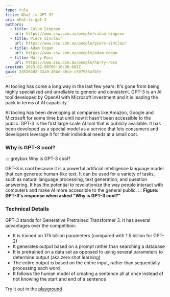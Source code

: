 ```yaml
---
type: rule
title: What is GPT-3?
uri: what-is-gpt-3
authors:
  - title: Calum Simpson
    url: https://www.ssw.com.au/people/calum-simpson
  - title: Piers Sinclair
    url: https://www.ssw.com.au/people/piers-sinclair
  - title: Adam Cogan
    url: https://www.ssw.com.au/people/adam-cogan
  - title: Harry Ross
    url: https://www.ssw.com.au/people/harry-ross
created: 2023-02-08T05:16:30.682Z
guid: 2d5202d2-32a9-494e-b8ce-c507935afbfe
---
```

AI tooling has come a long way in the last few years. It's gone from being highly specialized and unreliable to generic and consistent. GPT-3 is an AI tool developed by OpenAI with Microsoft investment and it is leading the pack in terms of AI capability.

<!--endintro-->

AI tooling has been developing at companies like Amazon, Google and Microsoft for some time but until now it hasn't been accessible to the public. GPT-3 is the first large scale AI tool that is publicly available. It has been developed as a special model as a service that lets consumers and developers leverage it for their individual needs at a small cost.

### Why is GPT-3 cool?
::: greybox
Why is GPT-3 cool?

GPT-3 is cool because it is a powerful artificial intelligence language model that can generate human-like text. It can be used for a variety of tasks, such as natural language processing, text generation, and question answering. It has the potential to revolutionize the way people interact with computers and make AI more accessible to the general public.
:::
**Figure: GPT-3's response when asked "Why is GPT-3 cool?"**

### Technical Details
GPT-3 stands for Generative Pretrained Transformer 3. It has several advantages over the competition:

* It is trained on 175 billion parameters (compared with 1.5 billion for GPT-2)
* It generates output based on a prompt rather than searching a database
* It is pretrained on a data set as opposed to using several parameters to determine output (aka zero shot learning)
* The entire output is based on the entire input, rather than sequentially processing each word
* It follows the human model of creating a sentence all at once instead of not knowing the start and end of a sentence

Try it out in the [playground](https://platform.openai.com/playground)
